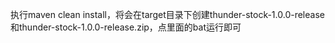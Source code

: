 执行maven clean install，将会在target目录下创建thunder-stock-1.0.0-release和thunder-stock-1.0.0-release.zip，点里面的bat运行即可